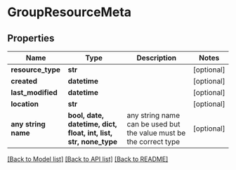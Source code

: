 # GroupResourceMeta


## Properties
Name | Type | Description | Notes
------------ | ------------- | ------------- | -------------
**resource_type** | **str** |  | [optional] 
**created** | **datetime** |  | [optional] 
**last_modified** | **datetime** |  | [optional] 
**location** | **str** |  | [optional] 
**any string name** | **bool, date, datetime, dict, float, int, list, str, none_type** | any string name can be used but the value must be the correct type | [optional]

[[Back to Model list]](../README.md#documentation-for-models) [[Back to API list]](../README.md#documentation-for-api-endpoints) [[Back to README]](../README.md)


